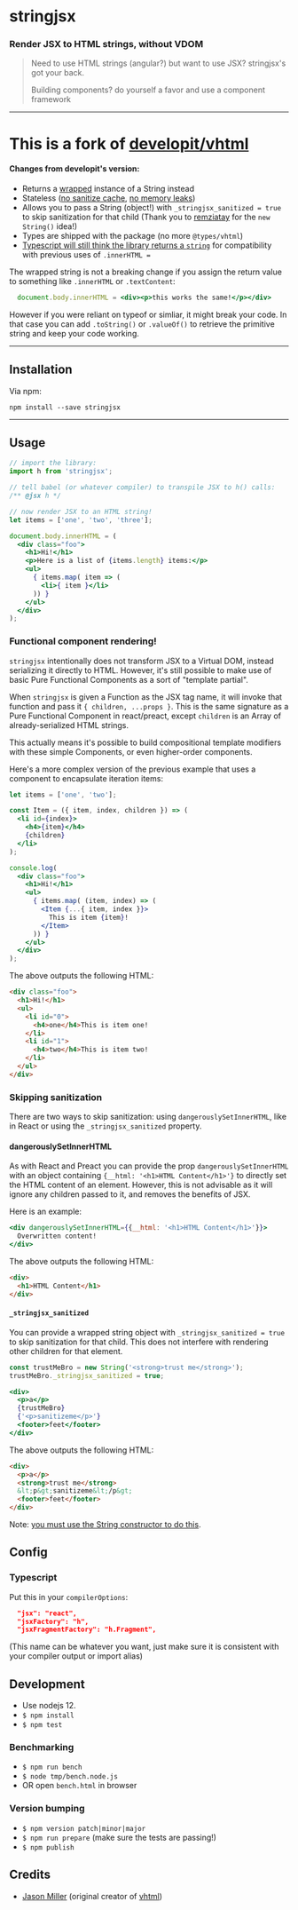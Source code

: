 # stringjsx

### **Render JSX to HTML strings, without VDOM**

> Need to use HTML strings (angular?) but want to use JSX? stringjsx's got your back.
>
> Building components? do yourself a favor and use a component framework

---

# This is a fork of [developit/vhtml](https://github.com/developit/vhtml)

#### Changes from developit's version:

 - Returns a [wrapped](https://developer.mozilla.org/en-US/docs/Web/JavaScript/Reference/Global_Objects/String#string_primitives_and_string_objects) instance of a String instead
 - Stateless ([no sanitize cache](https://github.com/developit/vhtml/issues/34), [no memory leaks](https://github.com/developit/vhtml/issues/20))
 - Allows you to pass a String (object!) with `_stringjsx_sanitized = true` to skip sanitization for that child (Thank you to [remziatay](https://github.com/remziatay) for the `new String()` idea!)
 - Types are shipped with the package (no more `@types/vhtml`)
 - [Typescript will still think the library returns a `string`](./misc/typescript_string.md) for compatibility with previous uses of `.innerHTML =`

The wrapped string is not a breaking change if you assign the return value to something like `.innerHTML` or `.textContent`:

```jsx
  document.body.innerHTML = <div><p>this works the same!</p></div>
```

However if you were reliant on typeof or simliar, it might break your code. In
that case you can add `.toString()` or `.valueOf()` to retrieve the primitive
string and keep your code working.

---


## Installation

Via npm:

`npm install --save stringjsx`


---


## Usage

```jsx
// import the library:
import h from 'stringjsx';

// tell babel (or whatever compiler) to transpile JSX to h() calls:
/** @jsx h */

// now render JSX to an HTML string!
let items = ['one', 'two', 'three'];

document.body.innerHTML = (
  <div class="foo">
    <h1>Hi!</h1>
    <p>Here is a list of {items.length} items:</p>
    <ul>
      { items.map( item => (
        <li>{ item }</li>
      )) }
    </ul>
  </div>
);
```

### Functional component rendering!

`stringjsx` intentionally does not transform JSX to a Virtual DOM, instead serializing it directly to HTML.
However, it's still possible to make use of basic Pure Functional Components as a sort of "template partial".

When `stringjsx` is given a Function as the JSX tag name, it will invoke that function and pass it `{ children, ...props }`.
This is the same signature as a Pure Functional Component in react/preact, except `children` is an Array of already-serialized HTML strings.

This actually means it's possible to build compositional template modifiers with these simple Components, or even higher-order components.

Here's a more complex version of the previous example that uses a component to encapsulate iteration items:

```jsx
let items = ['one', 'two'];

const Item = ({ item, index, children }) => (
  <li id={index}>
    <h4>{item}</h4>
    {children}
  </li>
);

console.log(
  <div class="foo">
    <h1>Hi!</h1>
    <ul>
      { items.map( (item, index) => (
        <Item {...{ item, index }}>
          This is item {item}!
        </Item>
      )) }
    </ul>
  </div>
);
```

The above outputs the following HTML:

```html
<div class="foo">
  <h1>Hi!</h1>
  <ul>
    <li id="0">
      <h4>one</h4>This is item one!
    </li>
    <li id="1">
      <h4>two</h4>This is item two!
    </li>
  </ul>
</div>
```

### Skipping sanitization

There are two ways to skip sanitization: using `dangerouslySetInnerHTML`, like in React or using the `_stringjsx_sanitized` property.

#### dangerouslySetInnerHTML

As with React and Preact you can provide the prop `dangerouslySetInnerHTML` with an object containing `{__html: '<h1>HTML Content</h1>'}` to directly set the HTML content of an element. However, this is not advisable as it will ignore any children passed to it, and removes the benefits of JSX.

Here is an example:
```jsx
<div dangerouslySetInnerHTML={{__html: '<h1>HTML Content</h1>'}}>
  Overwritten content!
</div>
```

The above outputs the following HTML:
```html
<div>
  <h1>HTML Content</h1>
</div>
```

#### `_stringjsx_sanitized`

You can provide a wrapped string object with `_stringjsx_sanitized = true` to
skip sanitization for that child. This does not interfere with rendering other
children for that element.

```jsx
const trustMeBro = new String('<strong>trust me</strong>');
trustMeBro._stringjsx_sanitized = true;

<div>
  <p>a</p>
  {trustMeBro}
  {'<p>sanitizeme</p>'}
  <footer>feet</footer>
</div>
```

The above outputs the following HTML:
```html
<div>
  <p>a</p>
  <strong>trust me</strong>
  &lt;p&gt;sanitizeme&lt;/p&gt;
  <footer>feet</footer>
</div>
```

Note: [you must use the String constructor to do this](./misc/typescript_string.md#what-is-a-string-and-why-is-it-not-a-string).

## Config

### Typescript

Put this in your `compilerOptions`:

```json
  "jsx": "react",
  "jsxFactory": "h",
  "jsxFragmentFactory": "h.Fragment",
```

(This name can be whatever you want, just make sure it is consistent with your
compiler output or import alias)

## Development

- Use nodejs 12.
- `$ npm install`
- `$ npm test`

### Benchmarking

- `$ npm run bench`
- `$ node tmp/bench.node.js`
- OR open `bench.html` in browser

### Version bumping

- `$ npm version patch|minor|major`
- `$ npm run prepare` (make sure the tests are passing!)
- `$ npm publish`

## Credits

- [Jason Miller](https://github.com/developit) (original creator of [vhtml](https://github.com/developit/vhtml))
